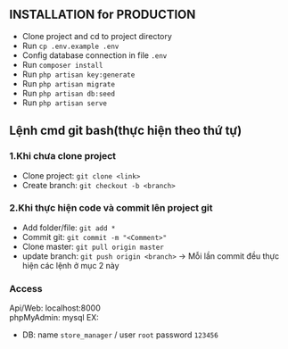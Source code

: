 ﻿## INSTALLATION for PRODUCTION

- Clone project and cd to project directory
- Run `cp .env.example .env`
- Config database connection in file `.env`
- Run `composer install`
- Run `php artisan key:generate`
- Run `php artisan migrate`
- Run `php artisan db:seed`
- Run `php artisan serve`

## Lệnh cmd git bash(thực hiện theo thứ tự)
### 1.Khi chưa clone project
- Clone project: `git clone <link>`
- Create branch: `git checkout -b <branch>`
### 2.Khi thực hiện code và commit lên project git
- Add folder/file: `git add *`
- Commit git: `git commit -m "<Comment>"`
- Clone master: `git pull origin master`
- update branch: `git push origin <branch>`
-> Mỗi lần commit đều thực hiện các lệnh ở mục 2 này 

### Access
Api/Web: localhost:8000  
phpMyAdmin: mysql
EX:
- DB: name `store_manager` / user `root` password `123456`